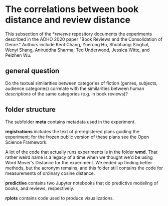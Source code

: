 The correlations between book distance and review distance
==========================================================

This subsection of the **reviews* repository documents the experiments described in the ADHO 2020 paper "Book Reviews and the Consolidation of Genre." Authors include Kent Chang, Yuerong Hu, Shubhangi Singhal, Wenyi Shang, Aniruddha Sharma, Ted Underwood, Jessica Witte, and Peizhen Wu.

general question
----------------

Do the textual similarities between categories of fiction (genres, subjects, audience categories) correlate with the similarities between human *descriptions* of the same categories (e.g. in book reviews)?

folder structure
----------------

The subfolder **meta** contains metadata used in the experiment.

**registrations** includes the text of preregistered plans guiding the experiment; for the frozen public version of these plans see the Open Science Framework.

A lot of the code that actually runs experiments is in the folder **wmd**. That rather weird name is a legacy of a time when we thought we'd be using Word Mover's Distance for the experiment. We ended up finding better methods, but the acronym remains, and this folder still contains the code for measurements of ordinary cosine distance.

**predictive** contains two Jupyter notebooks that do predictive modeling of books, and reviews, respectively.

**rplots** contains code used to produce visualizations.
